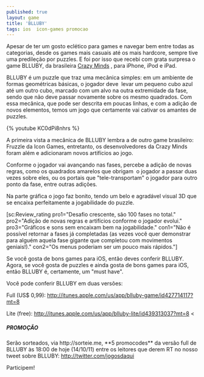 ```yaml
---
published: true
layout: game
title: 'BLLUBY'
tags: ios  icon-games promocao
---
```

Apesar de ter um gosto eclético para games e navegar bem entre todas as categorias, desde os games mais casuais até os mais hardcore, sempre tive uma predileção por puzzles. E foi por isso que recebi com grata surpresa o game BLLUBY, da brasileira <a href="http://site.crazyminds.net/" target="_blank">Crazy Minds</a>
, para iPhone, iPod e iPad.




BLLUBY é um puzzle que traz uma mecânica simples: em um ambiente de formas geométricas básicas, o jogador deve  levar um pequeno cubo azul até um outro cubo, marcado com um alvo na outra extremidade da fase, sendo que não deve passar novamente sobre os mesmo quadrados. Com essa mecânica, que pode ser descrita em poucas linhas, e com a adição de novos elementos, temos um jogo que certamente vai cativar os amantes de puzzles.

{% youtube KC0dPi8nhrs %}

A primeira vista a mecânica de BLLUBY lembra a de outro game brasileiro: Fruzzle da Icon Games, entretanto, os desenvolvedores da Crazy Minds foram além e adicionaram novos artifícios ao jogo.

Conforme o jogador vai avançando nas fases, percebe a adição de novas regras, como os quadrados amarelos que obrigam  o jogador a passar duas vezes sobre eles, ou os portais que "tele-transportam" o jogador para outro ponto da fase, entre outras adições.





Na parte gráfica o jogo faz bonito, tendo um belo e agradável visual 3D que se encaixa perfeitamente a jogabilidade do puzzle.

[sc:Review_rating pro1="Desafio crescente, são 100 fases no total." pro2="Adição de novas regras e artifícios conforme o jogador evolui." pro3="Gráficos e sons sem encaixam bem na jogabilidade." con1="Não é possível retornar a fases já completadas (as vezes você quer demonstrar para alguém aquela fase gigante que completou com movimentos geniais!)." con2="Os menus poderiam ser um pouco mais rápidos."]




Se você gosta de bons games para iOS, então deves conferir BLLUBY. Agora, se você gosta de puzzles e ainda gosta de bons games para iOS, então BLLUBY é, certamente, um "must have".

Você pode conferir BLLUBY em duas versões:

Full (US$ 0,99): <a href="http://itunes.apple.com/us/app/blluby-game/id427714117?mt=8">http://itunes.apple.com/us/app/blluby-game/id427714117?mt=8</a>


Lite (free): <a href="http://itunes.apple.com/us/app/blluby-lite/id439313037?mt=8">http://itunes.apple.com/us/app/blluby-lite/id439313037?mt=8</a>
<

<H5>PROMOÇÃO</H5>
Serão sorteados, via http://sorteie.me, **5 promocodes** da versão full de BLLUBY às 18:00 de hoje (14/10/11) entre os leitores que derem RT no nosso tweet sobre BLLUBY: <a href="http://twitter.com/jogosdaqui" target="_blank">http://twitter.com/jogosdaqui</a>


Participem!